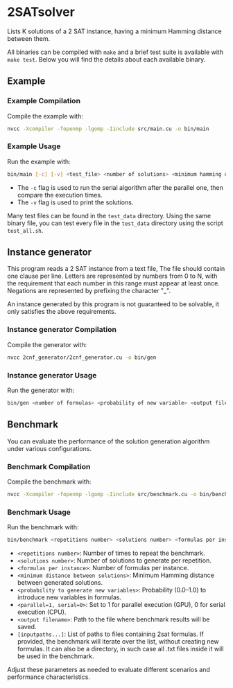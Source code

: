 # 2SATsolver

Lists K solutions of a 2 SAT instance, having a minimum Hamming distance between them.

All binaries can be compiled with `make` and a brief test suite is available with `make test`.
Below you will find the details about each available binary.

## Example

### Example Compilation

Compile the example with:

```sh
nvcc -Xcompiler -fopenmp -lgomp -Iinclude src/main.cu -o bin/main
```

### Example Usage

Run the example with:

```sh
bin/main [-c] [-v] <test_file> <number of solutions> <minimum hamming distance>
```

- The `-c` flag is used to run the serial algorithm after the parallel one, then compare the execution times.
- The `-v` flag is used to print the solutions.

Many test files can be found in the `test_data` directory.
Using the same binary file, you can test every file in the `test_data` directory using the script `test_all.sh`.

## Instance generator

This program reads a 2 SAT instance from a text file, The file should contain one clause per line.
Letters are represented by numbers from 0 to N, with the requirement that each number in this range must appear at least once.
Negations are represented by prefixing the character "_".

An instance generated by this program is not guaranteed to be solvable, it only satisfies the above requirements.

### Instance generator Compilation

Compile the generator with:

```sh
nvcc 2cnf_generator/2cnf_generator.cu -o bin/gen
```

### Instance generator Usage

Run the generator with:

```sh
bin/gen <number of formulas> <probability of new variable> <output filename>
```

## Benchmark

You can evaluate the performance of the solution generation algorithm under various configurations.

### Benchmark Compilation

Compile the benchmark with:

```sh
nvcc -Xcompiler -fopenmp -lgomp -Iinclude src/benchmark.cu -o bin/benchmark
```

### Benchmark Usage

Run the benchmark with:

```sh
bin/benchmark <repetitions number> <solutions number> <formulas per instance> <minimum distance between solutions> <probability to generate new variables> <parallel=1, serial=0> <output filename> [inputpath1 inputpath2 ...]
```

- `<repetitions number>`: Number of times to repeat the benchmark.
- `<solutions number>`: Number of solutions to generate per repetition.
- `<formulas per instance>`: Number of formulas per instance.
- `<minimum distance between solutions>`: Minimum Hamming distance between generated solutions.
- `<probability to generate new variables>`: Probability (0.0–1.0) to introduce new variables in formulas.
- `<parallel=1, serial=0>`: Set to 1 for parallel execution (GPU), 0 for serial execution (CPU).
- `<output filename>`: Path to the file where benchmark results will be saved.
- `[inputpaths...]`: List of paths to files containing 2sat formulas. If provided, the benchmark will iterate over the list, without creating new formulas. It can also be a directory, in such case all .txt files inside it will be used in the benchmark.

Adjust these parameters as needed to evaluate different scenarios and performance characteristics.
